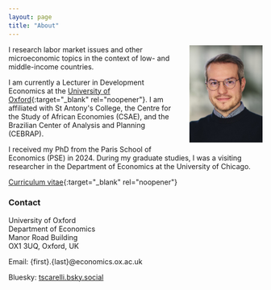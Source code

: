 ```yaml
---
layout: page
title: "About"
---
```


<img
src="/assets/images/thiago_scarelli.jpg"
alt="Thiago Scarelli."
style="float: right;
	padding-left: 20px;
    padding-bottom: 20px;
    width: 145px;">

I research labor market issues and other microeconomic topics in the context of low- and middle-income countries.

I am currently a Lecturer in Development Economics at the [University of Oxford](https://www.economics.ox.ac.uk/people/thiago-scarelli){:target="_blank" rel="noopener"}. I am affiliated with St Antony's College, the Centre for the Study of African Economies (CSAE), and the Brazilian Center of Analysis and Planning (CEBRAP).

I received my PhD from the Paris School of Economics (PSE) in 2024. During my graduate studies, I was a visiting researcher in the Department of Economics at the University of Chicago.

[Curriculum vitae](https://thiagoscarelli.github.io/assets/pdfs/Thiago_Scarelli_CV.pdf){:target="_blank" rel="noopener"}

### Contact

University of Oxford <br>
Department of Economics <br>
Manor Road Building <br>
OX1 3UQ, Oxford, UK <br>

Email: {first}.{last}@economics.ox.ac.uk

Bluesky: [tscarelli.bsky.social](https://bsky.app/profile/tscarelli.bsky.social)
